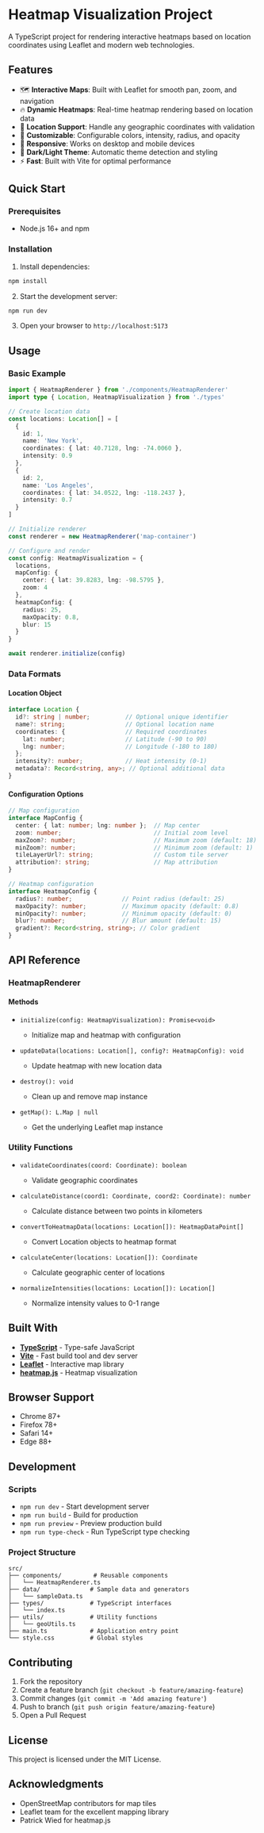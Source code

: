 # Heatmap Visualization Project

A TypeScript project for rendering interactive heatmaps based on location coordinates using Leaflet and modern web technologies.

## Features

- 🗺️ **Interactive Maps**: Built with Leaflet for smooth pan, zoom, and navigation
- 🔥 **Dynamic Heatmaps**: Real-time heatmap rendering based on location data
- 📍 **Location Support**: Handle any geographic coordinates with validation
- 🎨 **Customizable**: Configurable colors, intensity, radius, and opacity
- 📱 **Responsive**: Works on desktop and mobile devices
- 🌙 **Dark/Light Theme**: Automatic theme detection and styling
- ⚡ **Fast**: Built with Vite for optimal performance

## Quick Start

### Prerequisites

- Node.js 16+ and npm

### Installation

1. Install dependencies:
```bash
npm install
```

2. Start the development server:
```bash
npm run dev
```

3. Open your browser to `http://localhost:5173`

## Usage

### Basic Example

```typescript
import { HeatmapRenderer } from './components/HeatmapRenderer'
import type { Location, HeatmapVisualization } from './types'

// Create location data
const locations: Location[] = [
  {
    id: 1,
    name: 'New York',
    coordinates: { lat: 40.7128, lng: -74.0060 },
    intensity: 0.9
  },
  {
    id: 2,
    name: 'Los Angeles', 
    coordinates: { lat: 34.0522, lng: -118.2437 },
    intensity: 0.7
  }
]

// Initialize renderer
const renderer = new HeatmapRenderer('map-container')

// Configure and render
const config: HeatmapVisualization = {
  locations,
  mapConfig: {
    center: { lat: 39.8283, lng: -98.5795 },
    zoom: 4
  },
  heatmapConfig: {
    radius: 25,
    maxOpacity: 0.8,
    blur: 15
  }
}

await renderer.initialize(config)
```

### Data Formats

#### Location Object
```typescript
interface Location {
  id?: string | number;          // Optional unique identifier
  name?: string;                 // Optional location name
  coordinates: {                 // Required coordinates
    lat: number;                 // Latitude (-90 to 90)
    lng: number;                 // Longitude (-180 to 180)
  };
  intensity?: number;            // Heat intensity (0-1)
  metadata?: Record<string, any>; // Optional additional data
}
```

#### Configuration Options
```typescript
// Map configuration
interface MapConfig {
  center: { lat: number; lng: number };  // Map center
  zoom: number;                          // Initial zoom level
  maxZoom?: number;                      // Maximum zoom (default: 18)
  minZoom?: number;                      // Minimum zoom (default: 1)
  tileLayerUrl?: string;                 // Custom tile server
  attribution?: string;                  // Map attribution
}

// Heatmap configuration  
interface HeatmapConfig {
  radius?: number;              // Point radius (default: 25)
  maxOpacity?: number;          // Maximum opacity (default: 0.8)
  minOpacity?: number;          // Minimum opacity (default: 0)
  blur?: number;                // Blur amount (default: 15)
  gradient?: Record<string, string>; // Color gradient
}
```

## API Reference

### HeatmapRenderer

#### Methods

- `initialize(config: HeatmapVisualization): Promise<void>`
  - Initialize map and heatmap with configuration

- `updateData(locations: Location[], config?: HeatmapConfig): void`
  - Update heatmap with new location data

- `destroy(): void`
  - Clean up and remove map instance

- `getMap(): L.Map | null`
  - Get the underlying Leaflet map instance

### Utility Functions

- `validateCoordinates(coord: Coordinate): boolean`
  - Validate geographic coordinates

- `calculateDistance(coord1: Coordinate, coord2: Coordinate): number`
  - Calculate distance between two points in kilometers

- `convertToHeatmapData(locations: Location[]): HeatmapDataPoint[]`
  - Convert Location objects to heatmap format

- `calculateCenter(locations: Location[]): Coordinate`
  - Calculate geographic center of locations

- `normalizeIntensities(locations: Location[]): Location[]`
  - Normalize intensity values to 0-1 range

## Built With

- **[TypeScript](https://www.typescriptlang.org/)** - Type-safe JavaScript
- **[Vite](https://vitejs.dev/)** - Fast build tool and dev server
- **[Leaflet](https://leafletjs.com/)** - Interactive map library
- **[heatmap.js](https://www.patrick-wied.at/static/heatmapjs/)** - Heatmap visualization

## Browser Support

- Chrome 87+
- Firefox 78+
- Safari 14+
- Edge 88+

## Development

### Scripts

- `npm run dev` - Start development server
- `npm run build` - Build for production
- `npm run preview` - Preview production build
- `npm run type-check` - Run TypeScript type checking

### Project Structure

```
src/
├── components/         # Reusable components
│   └── HeatmapRenderer.ts
├── data/              # Sample data and generators
│   └── sampleData.ts
├── types/             # TypeScript interfaces
│   └── index.ts
├── utils/             # Utility functions
│   └── geoUtils.ts
├── main.ts            # Application entry point
└── style.css          # Global styles
```

## Contributing

1. Fork the repository
2. Create a feature branch (`git checkout -b feature/amazing-feature`)
3. Commit changes (`git commit -m 'Add amazing feature'`)
4. Push to branch (`git push origin feature/amazing-feature`)
5. Open a Pull Request

## License

This project is licensed under the MIT License.

## Acknowledgments

- OpenStreetMap contributors for map tiles
- Leaflet team for the excellent mapping library
- Patrick Wied for heatmap.js
